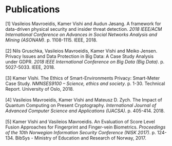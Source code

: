 # Publications 
[1] Vasileios Mavroeidis, Kamer Vishi and Audun Jøsang. A framework for data-driven physical security and insider threat detection. *2018 IEEE/ACM International Conference on Advances in Social Networks Analysis and Mining (ASONAM)*. p. 1108-1115. IEEE, 2018.<br/><br/>[2] Nils Gruschka, Vasileios Mavroeidis, Kamer Vishi and Meiko Jensen. Privacy Issues and Data Protection in Big Data: A Case Study Analysis under GDPR. *2018 IEEE International Conference on Big Data (Big Data)*. p. 5027-5033. IEEE, 2018.<br/><br/>[3] Kamer Vishi. The Ethics of Smart-Environments Privacy: Smart-Meter Case Study. *NMNSES9100 – Science, ethics and society*. p. 1-30. Technical Report. University of Oslo, 2018.<br/><br/>[4] Vasileios Mavroeidis, Kamer Vishi and Mateusz D. Zych. The Impact of Quantum Computing on Present Cryptography. *International Journal of Advanced Computer Science and Applications (IJACSA)*. p. 405-414. 2018.<br/><br/>[5] Kamer Vishi and Vasileios Mavroeidis. An Evaluation of Score Level Fusion Approaches for Fingerprint and Finger-vein Biometrics. *Proceedings of the 10th Norwegian Information Security Conference (NISK 2017)*. p. 124-134. BibSys - Ministry of Education and Research of Norway, 2017.<br/><br/>